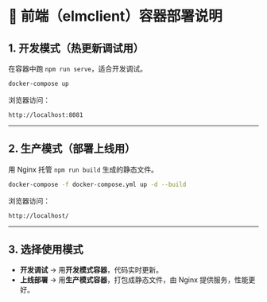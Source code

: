 # 📘 前端（elmclient）容器部署说明

## 1. 开发模式（热更新调试用）

在容器中跑 `npm run serve`，适合开发调试。

```bash
docker-compose up
```

浏览器访问：

```
http://localhost:8081
```

---

## 2. 生产模式（部署上线用）

用 Nginx 托管 `npm run build` 生成的静态文件。

```bash
docker-compose -f docker-compose.yml up -d --build
```

浏览器访问：

```
http://localhost/
```

---

## 3. 选择使用模式

* **开发调试** → 用 ​**开发模式容器**​，代码实时更新。
* **上线部署** → 用 ​**生产模式容器**​，打包成静态文件，由 Nginx 提供服务，性能更好。


